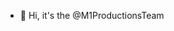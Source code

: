- 👋 Hi, it's the @M1ProductionsTeam

<!---
M1ProductionsTeam/M1ProductionsTeam is a ✨ special ✨ repository because its `README.md` (this file) appears on your GitHub profile.
You can click the Preview link to take a look at your changes.
--->
